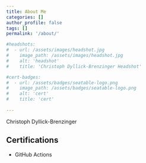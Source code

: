 ```yaml
---
title: About Me
categories: []
author_profile: false
tags: []
permalink: '/about/'

#headshots:
#  - url: /assets/images/headshot.jpg
#    image_path: /assets/images/headshot.jpg
#    alt: 'headshot'
#    title: 'Christoph Dyllick-Brenzinger Headshot'

#cert-badges:
#  - url: /assets/badges/seatable-logo.png
#    image_path: /assets/badges/seatable-logo.png
#    alt: 'cert'
#    title: 'cert'
  
---
```


<!--{% include gallery id="headshots" caption="This is a gallery of headshots." %}-->

Christoph Dyllick-Brenzinger

## Certifications

- GitHub Actions

<!--
{% include gallery id="cert-badges" caption="This is a gallery of my badges." %}-->